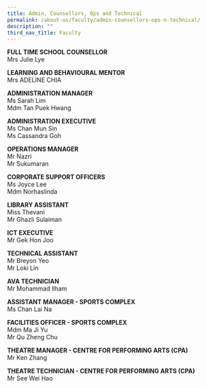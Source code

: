 ```yaml
---
title: Admin, Counsellors, Ops and Technical
permalink: /about-us/faculty/admin-counsellors-ops-n-technical/
description: ""
third_nav_title: Faculty
---
```

**FULL TIME SCHOOL COUNSELLOR** <br>
Mrs Julie Lye

  **LEARNING AND BEHAVIOURAL MENTOR** <br>
Mrs ADELINE CHIA

**ADMINISTRATION MANAGER** <br>
Ms Sarah Lim<br>
Mdm Tan Puek Hwang 

 

**ADMINISTRATION EXECUTIVE** <br>
Ms Chan Mun Sin<br>
Ms Cassandra Goh 

  

**OPERATIONS MANAGER** <br>
Mr Nazri <br>
Mr Sukumaran

  

**CORPORATE SUPPORT OFFICERS** <br>
Ms Joyce Lee<br>
Mdm Norhaslinda

  

**LIBRARY ASSISTANT** <br>
Miss Thevani<br>
Mr Ghazli Sulaiman

  

**ICT EXECUTIVE** <br>
Mr Gek Hon Joo

  

**TECHNICAL ASSISTANT** <br>
Mr Breyon Yeo   <br>
Mr Loki Lin

  

**AVA TECHNICIAN** <br>
Mr Mohammad Ilham

**ASSISTANT MANAGER - SPORTS COMPLEX** <br>
Ms Chan Lai Na

**FACILITIES OFFICER - SPORTS COMPLEX** <br>
Mdm Ma Ji Yu<br>
Mr Qu Zheng Chu

**THEATRE MANAGER - CENTRE FOR PERFORMING ARTS (CPA)** <br>
Mr Ken Zhang

**THEATRE TECHNICIAN - CENTRE FOR PERFORMING ARTS (CPA)** <br>
Mr See Wei Hao